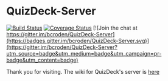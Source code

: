 # QuizDeck-Server

[![Build Status](https://travis-ci.org/bcroden/QuizDeck-Server.svg?branch=master)](https://travis-ci.org/bcroden/QuizDeck-Server)
[![Coverage Status](https://coveralls.io/repos/github/bcroden/QuizDeck-Server/badge.svg?branch=master)](https://coveralls.io/github/bcroden/QuizDeck-Server)
[![Join the chat at https://gitter.im/bcroden/QuizDeck-Server](https://badges.gitter.im/bcroden/QuizDeck-Server.svg)](https://gitter.im/bcroden/QuizDeck-Server?utm_source=badge&utm_medium=badge&utm_campaign=pr-badge&utm_content=badge)

Thank you for visiting. The wiki for QuizDeck's server is [here](https://github.com/bcroden/QuizDeck-Server/wiki)
